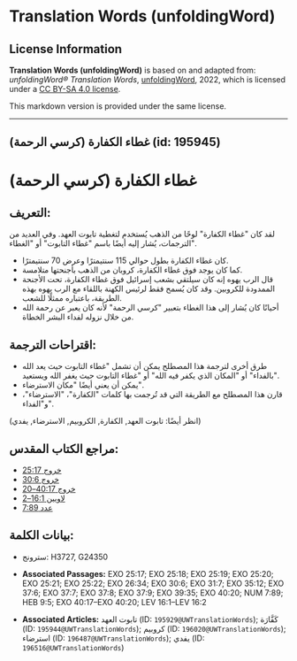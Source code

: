 # Translation Words (unfoldingWord)

## License Information

**Translation Words (unfoldingWord)** is based on and adapted from: _unfoldingWord® Translation Words_, [unfoldingWord](https://unfoldingword.org/utw), 2022, which is licensed under a [CC BY-SA 4.0 license](https://creativecommons.org/licenses/by-sa/4.0/legalcode.en).

This markdown version is provided under the same license.



--------------------------------

## غطاء الكفارة (كرسي الرحمة) (id: 195945)

غطاء الكفارة (كرسي الرحمة)
==========================

التعريف:
--------

لقد كان "غطاء الكفارة" لوحًا من الذهب يُستخدم لتغطية تابوت العهد. وفي العديد من الترجمات، يُشار إليه أيضًا باسم "غطاء التابوت" أو "الغطاء".

* كان غطاء الكفارة بطول حوالي 115 سنتيمترًا وعرض 70 سنتيمترًا.
* كما كان يوجد فوق غطاء الكفارة، كروبان من الذهب بأجنحتها متلامسة.
* قال الرب يهوه إنه كان سيلتقي بشعب إسرائيل فوق غطاء الكفارة، تحت الأجنحة الممدودة للكروبين. وقد كان يُسمح فقط لرئيس الكهنة باللقاء مع الرب يهوه بهذه الطريقة، باعتباره ممثلًا للشعب.
* أحيانًا كان يُشار إلى هذا الغطاء بتعبير "كرسي الرحمة" لأنه كان يعبر عن رحمة الله من خلال نزوله لفداء البشر الخطاة.

اقتراحات الترجمة:
-----------------

* طرق أخرى لترجمة هذا المصطلح يمكن أن تشمل "غطاء التابوت حيث يعد الله بالفداء" أو "المكان الذي يكفر فيه الله" أو "غطاء التابوت حيث يغفر الله ويستعيد".
* يمكن أن يعني أيضًا "مكان الاسترضاء".
* قارن هذا المصطلح مع الطريقة التي قد تُرجمت بها كلمات "الكفارة"، "الاسترضاء"، و"الفداء".

(انظر أيضًا: تابوت العهد, الكفارة, الكروبيم, الاسترضاء, يفدي)

مراجع الكتاب المقدس:
--------------------

* [خروج 25:17](https://ref.ly/Exod25:17)
* [خروج 30:6](https://ref.ly/Exod30:6)
* [خروج 40:17–20](https://ref.ly/Exod40:17-Exod40:20)
* [لاويين 16:1–2](https://ref.ly/Lev16:1-Lev16:2)
* [عدد 7:89](https://ref.ly/Num7:89)

بيانات الكلمة:
--------------

* سترونج: H3727, G24350

* **Associated Passages:** EXO 25:17; EXO 25:18; EXO 25:19; EXO 25:20; EXO 25:21; EXO 25:22; EXO 26:34; EXO 30:6; EXO 31:7; EXO 35:12; EXO 37:6; EXO 37:7; EXO 37:8; EXO 37:9; EXO 39:35; EXO 40:20; NUM 7:89; HEB 9:5; EXO 40:17–EXO 40:20; LEV 16:1–LEV 16:2
* **Associated Articles:** تابوت العهد (ID: `195929@UWTranslationWords`); كَفَّارَة (ID: `195944@UWTranslationWords`); كروبيم (ID: `196020@UWTranslationWords`); استرضاء (ID: `196487@UWTranslationWords`); يفدي (ID: `196516@UWTranslationWords`)


